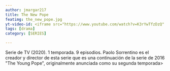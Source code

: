 ```yaml
---
author: jmargar217
title: The New Pope
featimg: the_new_pope.jpg
yt-video-id: <iframe src="https://www.youtube.com/watch?v=K3rYwTfzDzQ" webkitallowfullscreen mozallowfullscreen allowfullscreen></iframe>
tags: [drama]
category: [SERIES]

---
```

Serie de TV (2020). 1 temporada. 9 episodios. Paolo Sorrentino es el creador y director de esta serie que es una continuación de la serie de 2016 "The Young Pope", originalmente anunciada como su segunda temporada>


